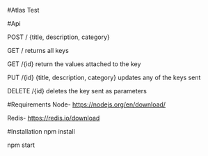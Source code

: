 #Atlas Test

#Api

POST / {title, description, category}

GET / returns all keys 

GET /{id} return the values attached to the key

PUT /{id} {title, description, category} updates any of the keys sent

DELETE /{id} deletes the key sent as parameters


#Requirements
Node- https://nodejs.org/en/download/

Redis- https://redis.io/download 

#Installation
npm install

npm start

 
